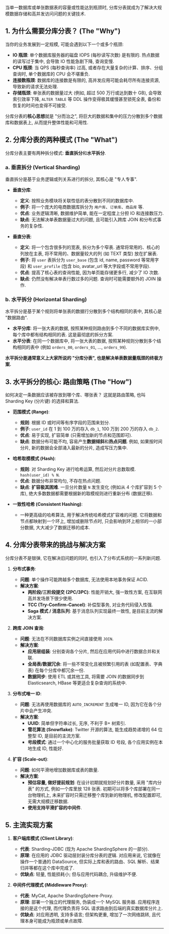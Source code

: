 当单一数据库或单张数据表的容量或性能达到瓶颈时, 分库分表就成为了解决大规模数据存储和高并发访问问题的关键技术.

## 1. 为什么需要分库分表？ (The "Why")

当你的业务发展到一定规模, 可能会遇到以下一个或多个瓶颈:

* **IO 瓶颈**: 单个数据库服务器的磁盘 IOPS (每秒读写次数) 是有限的. 热点数据的读写过于集中, 会导致 IO 性能急剧下降, 查询变慢.
* **CPU 瓶颈**: 当 QPS (每秒查询率) 过高, 或者存在大量复杂的计算、排序、分组查询时, 单个数据库的 CPU 会不堪重负.
* **连接数瓶颈**: 数据库的连接数是有限的, 高并发应用可能会耗尽所有连接资源, 导致新的请求无法处理.
* **存储瓶颈**: 单张表的数据量过大 (例如, 超过 500 万行或达到数十 GB), 会导致索引效率下降, `ALTER TABLE` 等 DDL 操作变得极其缓慢甚至锁死全表, 备份和恢复的时间也变得不可接受.

分库分表的**核心思想**就是 "分而治之", 将巨大的数据和集中的压力分散到多个数据库和数据表上, 从而提升整体性能和可用性.

## 2. 分库分表的两种模式 (The "What")

分库分表主要有两种拆分模式: **垂直拆分**和**水平拆分**.

### a. 垂直拆分 (Vertical Sharding)

垂直拆分是基于业务逻辑或列关系进行的拆分, 其核心是 "专人专事".

* **垂直分库**:
    * **定义**: 按照业务模块将关联性低的表分散到不同的数据库中.
    * **例子**: 将一个庞大的电商数据库拆分为 `用户库`、`订单库`、`商品库` 等.
    * **优点**: 业务逻辑清晰, 数据维护简单, 能在一定程度上分担 IO 和连接数压力.
    * **缺点**: 无法解决单表数据量过大的问题, 且可能引入跨库 JOIN 和分布式事务的复杂性.

* **垂直分表**:
    * **定义**: 将一个包含很多列的宽表, 拆分为多个窄表. 通常将常用的、核心的列放在主表, 将不常用的、数据量较大的列 (如 TEXT 类型) 放在扩展表.
    * **例子**: 将 `user` 表拆分为 `user_base` (包含 id, name, password 等常用字段) 和 `user_profile` (包含 bio, avatar_url 等大字段或不常用字段).
    * **优点**: 提高了核心表的查询性能, 因为单页能存储更多行, 减少了 IO 次数.
    * **缺点**: 仍然没有解决单表行数过多的问题. 查询时可能需要额外的 JOIN 操作.

### b. 水平拆分 (Horizontal Sharding)

水平拆分是基于某个规则将单张表的数据行分散到多个结构相同的表中, 其核心是 "数据路由".

* **水平分库**: 将一张大表的数据, 按照某种规则路由到多个不同的数据库实例中, 每个库中都有结构相同的表. 这是最彻底的拆分方案.
* **水平分表**: 在同一个数据库中, 将一张大表的数据, 按照某种规则分散到多个结构相同的表中 (例如 `orders_00`, `orders_01`, ..., `orders_99`).

**水平拆分是通常意义上大家所说的 "分库分表", 也是解决单表数据量瓶颈的终极方案.**

## 3. 水平拆分的核心: 路由策略 (The "How")

如何决定一条数据应该被存放到哪个库、哪张表？ 这就是路由策略, 也叫 Sharding Key (分片键) 的选择和算法.

* **范围模式 (Range)**:
    * **规则**: 根据 ID 或时间等有序字段的范围来划分.
    * **例子**: `user_id` 在 1 到 100 万的存入 `db_1`, 100 万到 200 万的存入 `db_2`.
    * **优点**: 易于实现, 扩容简单 (只需增加新的节点和范围即可).
    * **缺点**: 数据分布可能不均, 容易产生**数据倾斜**和**热点问题**. 例如, 如果按时间分片, 新的数据会全部涌入最新的分片, 造成写压力集中.

* **哈希取模模式 (Hash)**:
    * **规则**: 对 Sharding Key 进行哈希运算, 然后对分片总数取模. `hash(user_id) % N`.
    * **优点**: 数据分布非常均匀, 不存在热点问题.
    * **缺点**: **扩容极其困难**. 一旦分片数量 `N` 发生变化 (例如从 4 个库扩容到 5 个库), 绝大多数数据都需要根据新的取模规则进行重新分布 (数据迁移).

* **一致性哈希 (Consistent Hashing)**:
    * 一种更高级的哈希算法, 用于解决传统哈希模式扩容难的问题. 它将数据和节点都映射到一个环上, 增加或删除节点时, 只会影响到环上相邻的一小部分数据, 大大减少了数据迁移的成本.

## 4. 分库分表带来的挑战与解决方案

分库分表不是银弹, 它在解决旧问题的同时, 也引入了分布式系统的一系列新问题.

1.  **分布式事务**:
    * **问题**: 单个操作可能跨越多个数据库, 无法使用本地事务保证 ACID.
    * **解决方案**:
        * **两阶段/三阶段提交 (2PC/3PC)**: 性能开销大, 强一致性方案, 在互联网高并发场景下很少使用.
        * **TCC (Try-Confirm-Cancel)**: 补偿型事务, 对业务代码侵入性强.
        * **Saga 模式 / 消息队列**: 基于消息队列实现最终一致性, 是目前主流的解决方案.

2.  **跨库 JOIN 查询**:
    * **问题**: 无法在不同数据库实例之间直接使用 `JOIN`.
    * **解决方案**:
        * **应用层组装**: 分别查询各个分片, 然后在应用代码中进行数据合并和关联.
        * **全局表/数据冗余**: 将一些不常变化且被频繁引用的表 (如配置表、字典表) 在每个分库中都冗余一份.
        * **数据同步**: 使用 ETL 或其他工具, 将需要 JOIN 的数据同步到 Elasticsearch, HBase 等更适合复杂查询的系统中.

3.  **分布式唯一 ID**:
    * **问题**: 无法再使用数据库的 `AUTO_INCREMENT` 生成唯一 ID, 因为它在各个分片中会产生冲突.
    * **解决方案**:
        * **UUID**: 简单但字符串过长, 无序, 不利于 B+ 树索引.
        * **雪花算法 (Snowflake)**: Twitter 开源的算法, 能生成趋势递增的 64 位整型 ID, 是目前的主流方案.
        * **号段模式**: 通过一个中心化的服务批量获取 ID 号段, 各个应用实例在本地生成 ID, 性能好.

4.  **扩容 (Scale-out)**:
    * **问题**: 如何平滑地增加数据库或表的数量.
    * **解决方案**:
        * **预估容量, 做好提前规划**: 在设计初期就规划好分片数量, 采用 "库内分表" 的方式, 例如一个库里放 128 张表. 初期可以将多个库部署在同一台物理机上, 未来扩容时只需迁移整个库到新的物理机, 修改配置即可, 无需大规模迁移数据.
        * **使用支持平滑扩容的中间件**.

## 5. 主流实现方案

1.  **客户端库模式 (Client Library)**:
    * **代表**: Sharding-JDBC (现为 Apache ShardingSphere 的一部分).
    * **原理**: 在应用的 JDBC 驱动层封装分库分表的逻辑. 对应用来说, 它就像在操作一个普通的 DataSource, 但实际上库和表的路由、SQL 解析、结果归并等都在这个库中完成了.
    * **优缺点**: 轻量, 性能损耗小; 但与应用代码耦合, 升级维护不便.

2.  **中间件代理模式 (Middleware Proxy)**:
    * **代表**: MyCat, Apache ShardingSphere-Proxy.
    * **原理**: 部署一个独立的代理服务, 伪装成一个 MySQL 服务器. 应用程序连接的是这个代理, 而代理负责将 SQL 请求路由到后端的真实数据库分片上.
    * **优缺点**: 对应用透明, 支持多语言; 但架构更重, 增加了一次网络跳转, 且代理本身可能成为瓶颈或单点故障.

---


